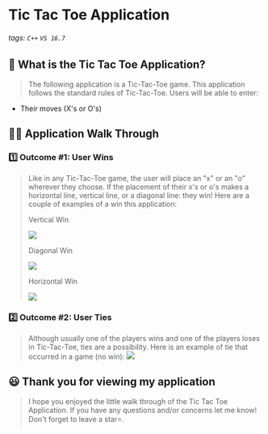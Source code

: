# Tic Tac Toe Application

###### tags: `C++` `VS 16.7`


## 📝 What is the Tic Tac Toe Application?
> The following application is a Tic-Tac-Toe game. This application follows the standard rules of Tic-Tac-Toe. Users will be able to enter:
-  Their moves (X's or O's)

## 👩‍🏫 Application Walk Through
### 1️⃣ Outcome #1: User Wins ###
> Like in any Tic-Tac-Toe game, the user will place an "x" or an "o" wherever they choose. If the placement of their x's or o's makes a horizontal line, vertical line, or a diagonal line: they win! Here are a couple of examples of a win this application:
>
> Vertical Win
>
> ![](https://i.imgur.com/yKtTyMU.png)
>
> Diagonal Win
>
> ![](https://i.imgur.com/DNGBdgC.png)
>
> Horizontal Win
>
> ![](https://i.imgur.com/m96fFbt.png)
>


### 2️⃣ Outcome #2: User Ties ###
> Although usually one of the players wins and one of the players loses in Tic-Tac-Toe, ties are a possibility. Here is an example of tie that occurred in a game (no win):
> ![](https://i.imgur.com/8xXM4mq.png)


## 😃 Thank you for viewing my application ##
> I hope you enjoyed the little walk through of the Tic Tac Toe Application. If you have any questions and/or concerns let me know! Don't forget to leave a star⭐️.
